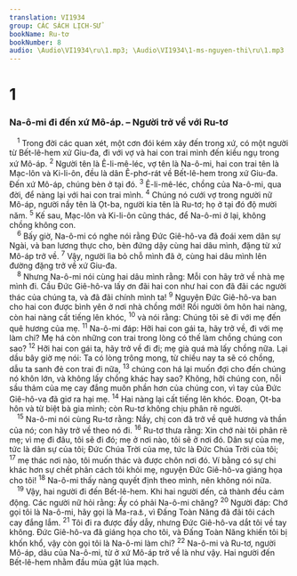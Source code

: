 ```yaml
---
translation: VI1934
group: CÁC SÁCH LỊCH-SỬ
bookName: Ru-tơ 
bookNumber: 8
audio: \Audio\VI1934\ru\1.mp3; \Audio\VI1934\1-ms-nguyen-thi\ru\1.mp3
---
```


<div class="title"><h1>1</h1><h3>Na-ô-mi đi đến xứ Mô-áp. – Người trở về với Ru-tơ</h3></div>
<span class="verse ru_1_1"> <sup>1</sup> Trong đời các quan xét, một cơn đói kém xảy đến trong xứ, có một người từ Bết-lê-hem xứ Giu-đa, đi với vợ và hai con trai mình đến kiều ngụ trong xứ Mô-áp. </span>
<span class="verse ru_1_2"><sup>2</sup> Người tên là Ê-li-mê-léc, vợ tên là Na-ô-mi, hai con trai tên là Mạc-lôn và Ki-li-ôn, đều là dân Ê-phơ-rát về Bết-lê-hem trong xứ Giu-đa. Đến xứ Mô-áp, chúng bèn ở tại đó. </span>
<span class="verse ru_1_3"><sup>3</sup> Ê-li-mê-léc, chồng của Na-ô-mi, qua đời, để nàng lại với hai con trai mình. </span>
<span class="verse ru_1_4"><sup>4</sup> Chúng nó cưới vợ trong người nữ Mô-áp, người nầy tên là Ọt-ba, người kia tên là Ru-tơ; họ ở tại đó độ mười năm. </span>
<span class="verse ru_1_5"><sup>5</sup> Kế sau, Mạc-lôn và Ki-li-ôn cũng thác, để Na-ô-mi ở lại, không chồng không con. <br/></span>
<span class="verse ru_1_6"> <sup>6</sup> Bấy giờ, Na-ô-mi có nghe nói rằng Đức Giê-hô-va đã đoái xem dân sự Ngài, và ban lương thực cho, bèn đứng dậy cùng hai dâu mình, đặng từ xứ Mô-áp trở về. </span>
<span class="verse ru_1_7"><sup>7</sup> Vậy, người lìa bỏ chỗ mình đã ở, cùng hai dâu mình lên đường đặng trở về xứ Giu-đa. <br/></span>
<span class="verse ru_1_8"> <sup>8</sup> Nhưng Na-ô-mi nói cùng hai dâu mình rằng: Mỗi con hãy trở về nhà mẹ mình đi. Cầu Đức Giê-hô-va lấy ơn đãi hai con như hai con đã đãi các người thác của chúng ta, và đã đãi chính mình ta! </span>
<span class="verse ru_1_9"><sup>9</sup> Nguyện Đức Giê-hô-va ban cho hai con được bình yên ở nơi nhà chồng mới! Rồi người ôm hôn hai nàng, còn hai nàng cất tiếng lên khóc, </span>
<span class="verse ru_1_10"><sup>10</sup> và nói rằng: Chúng tôi sẽ đi với mẹ đến quê hương của mẹ. </span>
<span class="verse ru_1_11"><sup>11</sup> Na-ô-mi đáp: Hỡi hai con gái ta, hãy trở về, đi với mẹ làm chi? Mẹ há còn những con trai trong lòng có thế làm chồng chúng con sao? </span>
<span class="verse ru_1_12"><sup>12</sup> Hỡi hai con gái ta, hãy trở về đi đi; mẹ già quá mà lấy chồng nữa. Lại dầu bây giờ mẹ nói: Ta có lòng trông mong, từ chiều nay ta sẽ có chồng, dẫu ta sanh đẻ con trai đi nữa, </span>
<span class="verse ru_1_13"><sup>13</sup> chúng con há lại muốn đợi cho đến chúng nó khôn lớn, và không lấy chồng khác hay sao? Không, hỡi chúng con, nỗi sầu thảm của mẹ cay đắng muôn phần hơn của chúng con, vì tay của Đức Giê-hô-va đã giơ ra hại mẹ. </span>
<span class="verse ru_1_14"><sup>14</sup> Hai nàng lại cất tiếng lên khóc. Đoạn, Ọt-ba hôn và từ biệt bà gia mình; còn Ru-tơ không chịu phân rẽ người. <br/></span>
<span class="verse ru_1_15"> <sup>15</sup> Na-ô-mi nói cùng Ru-tơ rằng: Nầy, chị con đã trở về quê hương và thần của nó; con hãy trở về theo nó đi. </span>
<span class="verse ru_1_16"><sup>16</sup> Ru-tơ thưa rằng: Xin chớ nài tôi phân rẽ mẹ; vì mẹ đi đâu, tôi sẽ đi đó; mẹ ở nơi nào, tôi sẽ ở nơi đó. Dân sự của mẹ, tức là dân sự của tôi; Đức Chúa Trời của mẹ, tức là Đức Chúa Trời của tôi; </span>
<span class="verse ru_1_17"><sup>17</sup> mẹ thác nơi nào, tôi muốn thác và được chôn nơi đó. Ví bằng có sự chi khác hơn sự chết phân cách tôi khỏi mẹ, nguyện Đức Giê-hô-va giáng họa cho tôi! </span>
<span class="verse ru_1_18"><sup>18</sup> Na-ô-mi thấy nàng quyết định theo mình, nên không nói nữa. <br/></span>
<span class="verse ru_1_19"> <sup>19</sup> Vậy, hai người đi đến Bết-lê-hem. Khi hai người đến, cả thành đều cảm động. Các người nữ hỏi rằng: Ấy có phải Na-ô-mi chăng? </span>
<span class="verse ru_1_20"><sup>20</sup> Người đáp: Chớ gọi tôi là Na-ô-mi, hãy gọi là Ma-ra<a data-toggle="tooltip" data-placement="bottom" title="Na-ô-mi nghĩa là ngọt ngào;Ma-ra nghĩa là cay đắng">⚓</a>, vì Đấng Toàn Năng đã đãi tôi cách cay đắng lắm. </span>
<span class="verse ru_1_21"><sup>21</sup> Tôi đi ra được đầy dẫy, nhưng Đức Giê-hô-va dắt tôi về tay không. Đức Giê-hô-va đã giáng họa cho tôi, và Đấng Toàn Năng khiến tôi bị khốn khổ, vậy còn gọi tôi là Na-ô-mi làm chi? </span>
<span class="verse ru_1_22"><sup>22</sup> Na-ô-mi và Ru-tơ, người Mô-áp, dâu của Na-ô-mi, từ ở xứ Mô-áp trở về là như vậy. Hai người đến Bết-lê-hem nhằm đầu mùa gặt lúa mạch. <br/></span>
